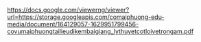https://docs.google.com/viewerng/viewer?url=https://storage.googleapis.com/comaiphuong-edu-media/document/164129057-1629951799456-covumaiphuongtailieudikembaigiang_lythuyetcotloivetrongam.pdf